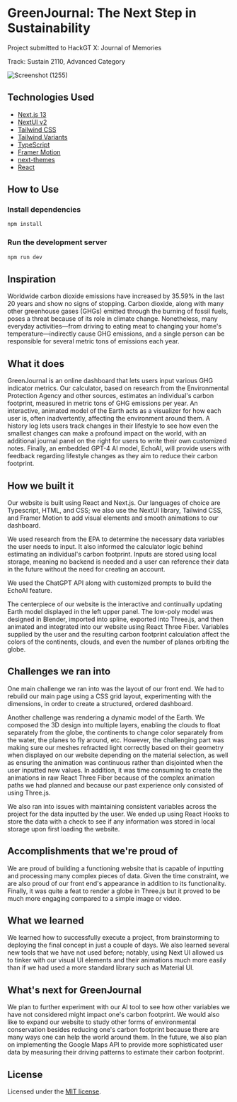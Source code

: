 # GreenJournal: The Next Step in Sustainability

Project submitted to HackGT X: Journal of Memories

Track: Sustain 2110, Advanced Category

![Screenshot (1255)](https://github.com/barrosodavid/hackgt-sustainability/assets/16299285/d2c304bc-37ea-4ffd-883a-e18d7f01d600)

## Technologies Used

- [Next.js 13](https://nextjs.org/docs/getting-started)
- [NextUI v2](https://nextui.org/)
- [Tailwind CSS](https://tailwindcss.com/)
- [Tailwind Variants](https://tailwind-variants.org)
- [TypeScript](https://www.typescriptlang.org/)
- [Framer Motion](https://www.framer.com/motion/)
- [next-themes](https://github.com/pacocoursey/next-themes)
- [React](https://react.dev/)

## How to Use

### Install dependencies

```bash
npm install
```

### Run the development server

```bash
npm run dev
```

## Inspiration

Worldwide carbon dioxide emissions have increased by 35.59% in the last 20 years and show no signs of stopping. Carbon dioxide, along with many other greenhouse gases (GHGs) emitted through the burning of fossil fuels, poses a threat because of its role in climate change. Nonetheless, many everyday activities—from driving to eating meat to changing your home's temperature—indirectly cause GHG emissions, and a single person can be responsible for several metric tons of emissions each year.

## What it does

GreenJournal is an online dashboard that lets users input various GHG indicator metrics. Our calculator, based on research from the Environmental Protection Agency and other sources, estimates an individual's carbon footprint, measured in metric tons of GHG emissions per year. An interactive, animated model of the Earth acts as a visualizer for how each user is, often inadvertently, affecting the environment around them. A history log lets users track changes in their lifestyle to see how even the smallest changes can make a profound impact on the world, with an additional journal panel on the right for users to write their own customized notes. Finally, an embedded GPT-4 AI model, EchoAI, will provide users with feedback regarding lifestyle changes as they aim to reduce their carbon footprint.

## How we built it

Our website is built using React and Next.js. Our languages of choice are Typescript, HTML, and CSS; we also use the NextUI library, Tailwind CSS, and Framer Motion to add visual elements and smooth animations to our dashboard.

We used research from the EPA to determine the necessary data variables the user needs to input. It also informed the calculator logic behind estimating an individual's carbon footprint. Inputs are stored using local storage, meaning no backend is needed and a user can reference their data in the future without the need for creating an account.

We used the ChatGPT API along with customized prompts to build the EchoAI feature.

The centerpiece of our website is the interactive and continually updating Earth model displayed in the left upper panel. The low-poly model was designed in Blender, imported into spline, exported into Three.js, and then animated and integrated into our website using React Three Fiber. Variables supplied by the user and the resulting carbon footprint calculation affect the colors of the continents, clouds, and even the number of planes orbiting the globe.

## Challenges we ran into

One main challenge we ran into was the layout of our front end. We had to rebuild our main page using a CSS grid layout, experimenting with the dimensions, in order to create a structured, ordered dashboard.

Another challenge was rendering a dynamic model of the Earth. We composed the 3D design into multiple layers, enabling the clouds to float separately from the globe, the continents to change color separately from the water, the planes to fly around, etc. However, the challenging part was making sure our meshes refracted light correctly based on their geometry when displayed on our website depending on the material selection, as well as ensuring the animation was continuous rather than disjointed when the user inputted new values. In addition, it was time consuming to create the animations in raw React Three Fiber because of the complex animation paths we had planned and because our past experience only consisted of using Three.js.

We also ran into issues with maintaining consistent variables across the project for the data inputted by the user. We ended up using React Hooks to store the data with a check to see if any information was stored in local storage upon first loading the website.

## Accomplishments that we're proud of

We are proud of building a functioning website that is capable of inputting and processing many complex pieces of data. Given the time constraint, we are also proud of our front end's appearance in addition to its functionality. Finally, it was quite a feat to render a globe in Three.js but it proved to be much more engaging compared to a simple image or video.

## What we learned

We learned how to successfully execute a project, from brainstorming to deploying the final concept in just a couple of days. We also learned several new tools that we have not used before; notably, using Next UI allowed us to tinker with our visual UI elements and their animations much more easily than if we had used a more standard library such as Material UI.

## What's next for GreenJournal

We plan to further experiment with our AI tool to see how other variables we have not considered might impact one's carbon footprint. We would also like to expand our website to study other forms of environmental conservation besides reducing one's carbon footprint because there are many ways one can help the world around them. In the future, we also plan on implementing the Google Maps API to provide more sophisticated user data by measuring their driving patterns to estimate their carbon footprint.

## License

Licensed under the [MIT license](https://github.com/nextui-org/next-app-template/blob/main/LICENSE).

